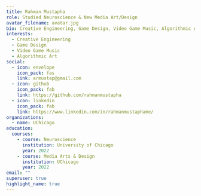 ```yaml
---
title: Rahman Mustapha
role: Studied Neuroscience & New Media Art/Design
avatar_filename: avatar.jpg
bio: Creative Engineering, Game Design, Video Game Music, Algorithmic Art
interests:
  - Creative Engineering
  - Game Design
  - Video Game Music
  - Algorithmic Art
social:
  - icon: envelope
    icon_pack: fas
    link: armustap@gmail.com
  - icon: github
    icon_pack: fab
    link: https://github.com/rahmanmustapha
  - icon: linkedin
    icon_pack: fab
    link: https://www.linkedin.com/in/rahmanmustaphame/
organizations:
  - name: UChicago
education:
  courses:
    - course: Neuroscience
      institution: University of Chicago
      year: 2022
    - course: Media Arts & Design
      institution: UChicago
      year: 2022
email: ""
superuser: true
highlight_name: true
---
```

